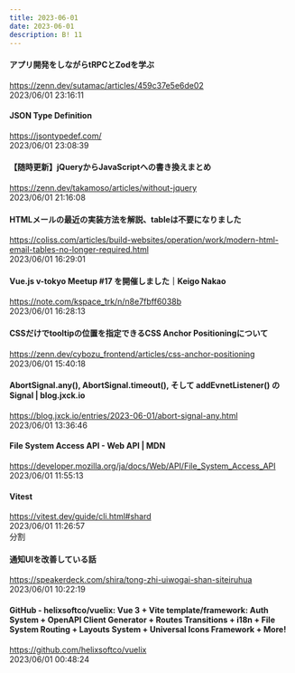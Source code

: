 ```yaml
---
title: 2023-06-01
date: 2023-06-01
description: B! 11
---
```


#### アプリ開発をしながらtRPCとZodを学ぶ
https://zenn.dev/sutamac/articles/459c37e5e6de02<br>
2023/06/01 23:16:11<br>


#### JSON Type Definition
https://jsontypedef.com/<br>
2023/06/01 23:08:39<br>


#### 【随時更新】jQueryからJavaScriptへの書き換えまとめ
https://zenn.dev/takamoso/articles/without-jquery<br>
2023/06/01 21:16:08<br>


#### HTMLメールの最近の実装方法を解説、tableは不要になりました
https://coliss.com/articles/build-websites/operation/work/modern-html-email-tables-no-longer-required.html<br>
2023/06/01 16:29:01<br>


#### Vue.js v-tokyo Meetup #17 を開催しました｜Keigo Nakao
https://note.com/kspace_trk/n/n8e7fbff6038b<br>
2023/06/01 16:28:13<br>


#### CSSだけでtooltipの位置を指定できるCSS Anchor Positioningについて
https://zenn.dev/cybozu_frontend/articles/css-anchor-positioning<br>
2023/06/01 15:40:18<br>


#### AbortSignal.any(), AbortSignal.timeout(), そして addEvnetListener() の Signal | blog.jxck.io
https://blog.jxck.io/entries/2023-06-01/abort-signal-any.html<br>
2023/06/01 13:36:46<br>


#### File System Access API - Web API | MDN
https://developer.mozilla.org/ja/docs/Web/API/File_System_Access_API<br>
2023/06/01 11:55:13<br>


#### Vitest
https://vitest.dev/guide/cli.html#shard<br>
2023/06/01 11:26:57<br>
分割


#### 通知UIを改善している話
https://speakerdeck.com/shira/tong-zhi-uiwogai-shan-siteiruhua<br>
2023/06/01 10:22:19<br>


#### GitHub - helixsoftco/vuelix: Vue 3 + Vite template/framework: Auth System + OpenAPI Client Generator + Routes Transitions + i18n + File System Routing + Layouts System + Universal Icons Framework + More!
https://github.com/helixsoftco/vuelix<br>
2023/06/01 00:48:24<br>


